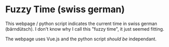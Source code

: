 # Fuzzy Time (swiss german)

This webpage / python script indicates the current time in swiss german (bärndütsch). I don't know why I call this "fuzzy time", it just seemed fitting.

The webpage uses Vue.js and the python script _should be_ independant.